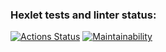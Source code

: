 ### Hexlet tests and linter status:
[![Actions Status](https://github.com/anporshnev/java-project-71/workflows/hexlet-check/badge.svg)](https://github.com/anporshnev/java-project-71/actions)
[![Maintainability](https://api.codeclimate.com/v1/badges/5092bd71376eaea76d2e/maintainability)](https://codeclimate.com/github/anporshnev/java-project-71/maintainability)
